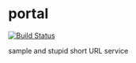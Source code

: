 # portal
[![Build Status](https://travis-ci.org/Jack-Kingdom/portal.svg?branch=master)](https://travis-ci.org/Jack-Kingdom/portal)

sample and stupid short URL service
